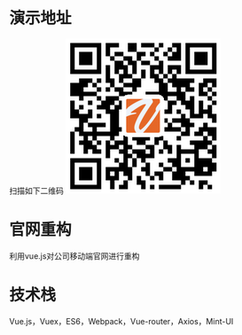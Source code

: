 # 演示地址
  扫描如下二维码
  ![Alt text](./static/img/qr_code.png)
# 官网重构
利用vue.js对公司移动端官网进行重构
# 技术栈
Vue.js，Vuex，ES6，Webpack，Vue-router，Axios，Mint-UI
